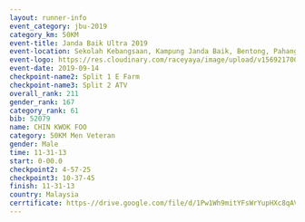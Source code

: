 ```yaml
---
layout: runner-info 
event_category: jbu-2019 
category_km: 50KM 
event-title: Janda Baik Ultra 2019
event-location: Sekolah Kebangsaan, Kampung Janda Baik, Bentong, Pahang, Malaysia 
event-logo: https://res.cloudinary.com/raceyaya/image/upload/v1569217009/logo/janda-baik_vch1pc.jpg 
event-date: 2019-09-14 
checkpoint-name2: Split 1 E Farm 
checkpoint-name3: Split 2 ATV 
overall_rank: 211
gender_rank: 167
category_rank: 61
bib: 52079
name: CHIN KWOK FOO
category: 50KM Men Veteran
gender: Male
time: 11-31-13
start: 0-00.0
checkpoint2: 4-57-25
checkpoint3: 10-37-45
finish: 11-31-13
country: Malaysia
cerrtificate: https-//drive.google.com/file/d/1Pw1Wh9mitYFsWrYupHXc8qAVqBfFv9CN/view?usp=sharing
---
```

